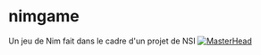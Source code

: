 # nimgame
Un jeu de Nim fait dans le cadre d'un projet de NSI
[![MasterHead](https://media.discordapp.net/attachments/987792432508858399/1028686924682121407/notthatbad.png)]([https://github.com/kudasaixc/nimgame])
